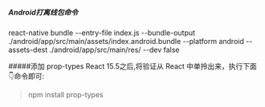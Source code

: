 ##### Android打离线包命令
react-native bundle --entry-file index.js --bundle-output ./android/app/src/main/assets/index.android.bundle --platform android --assets-dest ./android/app/src/main/res/ --dev false

#####添加 prop-types
React 15.5之后,将验证从 React 中单拎出来，执行下面👇命令即可:
>npm install prop-types